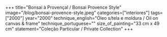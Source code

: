 +++
title="Bonsai à Provençal / Bonsai Provence Style"
image="/blog/bonsai-provence-style.jpeg"
categories=["interiores"]
tags=["2000"]
year="2000"
technique_english="Óleo s/tela e moldura / Oil on canvas & frame"
technique_portuguese=""
size_of_painting="33 cm x 49 cm"
statement="Coleção Particular / Private Collection"
+++
